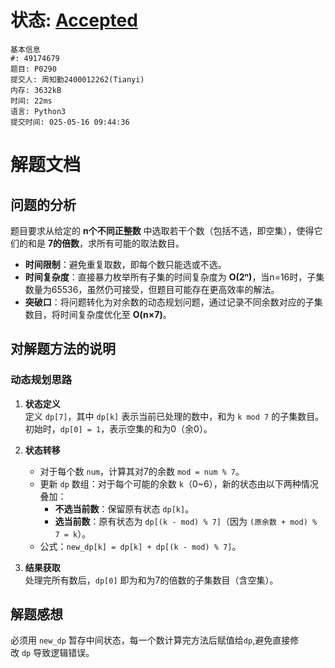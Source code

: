 # 状态: [Accepted](http://dsbpython.openjudge.cn/dspythonbook/solution/49174679/)
```
基本信息
#: 49174679
题目: P0290
提交人: 周知勤2400012262(Tianyi)
内存: 3632kB
时间: 22ms
语言: Python3
提交时间: 025-05-16 09:44:36
```

# 解题文档

## 问题的分析
题目要求从给定的 **n个不同正整数** 中选取若干个数（包括不选，即空集），使得它们的和是 **7的倍数**，求所有可能的取法数目。  
- **时间限制**：避免重复取数，即每个数只能选或不选。  
- **时间复杂度**：直接暴力枚举所有子集的时间复杂度为 **O(2ⁿ)**，当n=16时，子集数量为65536，虽然仍可接受，但题目可能存在更高效率的解法。  
- **突破口**：将问题转化为对余数的动态规划问题，通过记录不同余数对应的子集数目，将时间复杂度优化至 **O(n×7)**。


## 对解题方法的说明
### 动态规划思路
1. **状态定义**  
   定义 `dp[7]`，其中 `dp[k]` 表示当前已处理的数中，和为 `k mod 7` 的子集数目。  
   初始时，`dp[0] = 1`，表示空集的和为0（余0）。

2. **状态转移**  
   - 对于每个数 `num`，计算其对7的余数 `mod = num % 7`。  
   - 更新 `dp` 数组：对于每个可能的余数 `k`（0~6），新的状态由以下两种情况叠加：  
     - **不选当前数**：保留原有状态 `dp[k]`。  
     - **选当前数**：原有状态为 `dp[(k - mod) % 7]`（因为 `(原余数 + mod) % 7 = k`）。  
   - 公式：`new_dp[k] = dp[k] + dp[(k - mod) % 7]`。

3. **结果获取**  
   处理完所有数后，`dp[0]` 即为和为7的倍数的子集数目（含空集）。


## 解题感想
必须用 `new_dp` 暂存中间状态，每一个数计算完方法后赋值给`dp`,避免直接修改 `dp` 导致逻辑错误。
